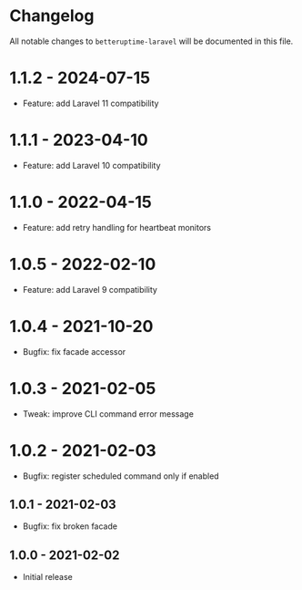 # Changelog

All notable changes to `betteruptime-laravel` will be documented in this file.

# 1.1.2 - 2024-07-15

- Feature: add Laravel 11 compatibility

# 1.1.1 - 2023-04-10

- Feature: add Laravel 10 compatibility

# 1.1.0 - 2022-04-15

- Feature: add retry handling for heartbeat monitors

# 1.0.5 - 2022-02-10

- Feature: add Laravel 9 compatibility

# 1.0.4 - 2021-10-20

- Bugfix: fix facade accessor

# 1.0.3 - 2021-02-05

- Tweak: improve CLI command error message

# 1.0.2 - 2021-02-03

- Bugfix: register scheduled command only if enabled

## 1.0.1 - 2021-02-03

- Bugfix: fix broken facade

## 1.0.0 - 2021-02-02

- Initial release

